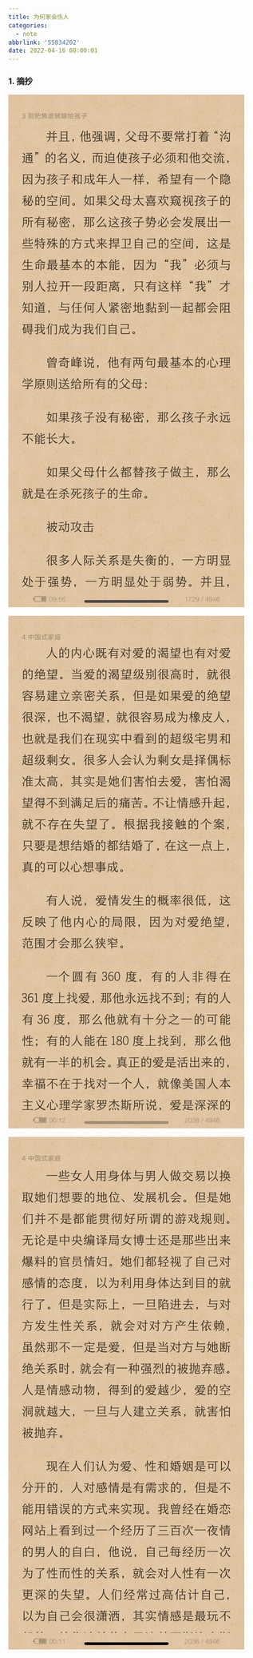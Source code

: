 ```yaml
---
title: 为何家会伤人
categories:
  - note
abbrlink: '55834202'
date: 2022-04-16 00:00:01
---
```


### 1.  摘抄

![1](2022-04-16为何家会伤人/1.jpg)

![2](2022-04-16为何家会伤人/2.jpg)

![3](2022-04-16为何家会伤人/3.jpg)

